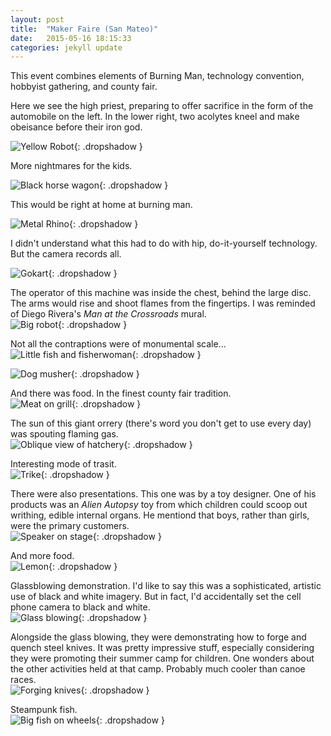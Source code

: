 ```yaml
---
layout: post
title:  "Maker Faire (San Mateo)"
date:   2015-05-16 18:15:33
categories: jekyll update
---
```

This event combines elements of Burning Man, technology convention, hobbyist gathering, and county fair.  

Here we see the high priest, preparing to offer sacrifice in the form of the automobile on the left.  In the lower right, two acolytes kneel and make obeisance before their iron god.

![Yellow Robot](/images/maker_faire_2015/yellow.png){: .dropshadow }  

More nightmares for the kids.  

![Black horse wagon](/images/maker_faire_2015/black.png){: .dropshadow }  

This would be right at home at burning man.  

![Metal Rhino](/images/maker_faire_2015/brown.png){: .dropshadow }  

I didn't understand what this had to do with hip, do-it-yourself technology.  But the camera records all.  

![Gokart](/images/maker_faire_2015/little_car.png){: .dropshadow }  

The operator of this machine was inside the chest, behind the large disc.  The arms would rise and shoot flames from the fingertips.  I was reminded of Diego Rivera's *Man at the Crossroads* mural.  
![Big robot](/images/maker_faire_2015/silver.png){: .dropshadow }  

Not all the contraptions were of monumental scale...  
![Little fish and fisherwoman](/images/maker_faire_2015/little_fish.png){: .dropshadow }  
  
![Dog musher](/images/maker_faire_2015/musher.png){: .dropshadow }  

And there was food.  In the finest county fair tradition.  
![Meat on grill](/images/maker_faire_2015/meat.png){: .dropshadow }  

The sun of this giant orrery (there's word you don't get to use every day) was spouting flaming gas.  
![Oblique view of hatchery](/images/maker_faire_2015/solar_system.png){: .dropshadow }  

Interesting mode of trasit.  
![Trike](/images/maker_faire_2015/trike.png){: .dropshadow }  

There were also presentations.  This one was by a toy designer.   One of his products was an *Alien Autopsy* toy from which children could scoop out writhing, edible internal organs.  He mentiond that boys, rather than girls, were the primary customers.  
![Speaker on stage](/images/maker_faire_2015/make.png){: .dropshadow }  

And more food.  
![Lemon](/images/maker_faire_2015/lemon.png){: .dropshadow }  

Glassblowing demonstration.  I'd like to say this was a sophisticated, artistic use of black and white imagery.  But in fact, I'd accidentally set the cell phone camera to black and white.  
![Glass blowing](/images/maker_faire_2015/glass_blowing.png){: .dropshadow }  

Alongside the glass blowing, they were demonstrating how to forge and quench steel knives.  It was pretty impressive stuff, especially considering they were promoting their summer camp for children.  One wonders about the other activities held at that camp.  Probably much cooler than canoe races.  
![Forging knives](/images/maker_faire_2015/heat-forge-quench.png){: .dropshadow }  

Steampunk fish.  
![Big fish on wheels](/images/maker_faire_2015/big_fish.png){: .dropshadow }  











